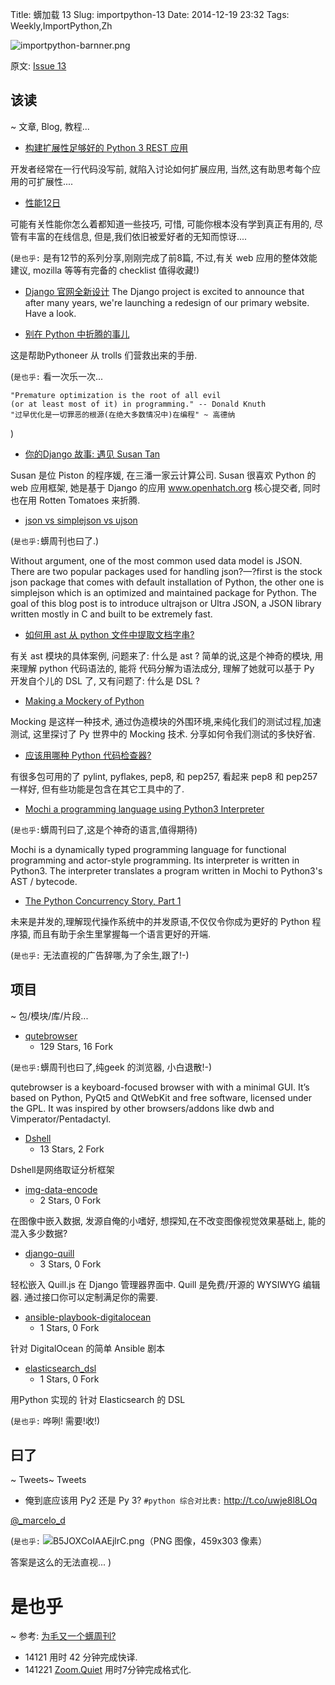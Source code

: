 Title: 蠎加载 13
Slug: importpython-13
Date: 2014-12-19 23:32
Tags: Weekly,ImportPython,Zh 

![importpython-barnner.png](http://zoomq.qiniudn.com/ZQCollection/snap/importpython-barnner.png?imageView2/2/h/80)


原文: [Issue 13](http://importpython.com/newsletter/draft/13/)


## 该读
~ 文章, Blog, 教程...


- [构建扩展性足够好的 Python 3 REST 应用](http://importpython.com/click/track/09bc9e4d2ce0e61cf07d0dcf2d9a5fb606d0512f?source=www.giantflyingsaucer.com)

开发者经常在一行代码没写前, 就陷入讨论如何扩展应用,
当然,这有助思考每个应用的可扩展性....

- [性能12日](http://importpython.com/click/track/1fcd20104c53bcf03b5b886634608eaa2e3c0f5d?source=www.revsys.com)

可能有关性能你怎么着都知道一些技巧,
可惜, 可能你根本没有学到真正有用的,
尽管有丰富的在线信息,
但是,我们依旧被爱好者的无知而惊讶....

(`是也乎:`
是有12节的系列分享,刚刚完成了前8篇,
不过,有关 web 应用的整体效能建议,
mozilla 等等有完备的 checklist 值得收藏!)

- [Django 官网全新设计](http://importpython.com/click/track/4390bbe29543d39609809400af224c6190a869e7?source=www.djangoproject.com)
The Django project is excited to announce that after many years, we're launching a redesign of our primary website. Have a look.

- [别在 Python 中折腾的事儿](http://importpython.com/click/track/181cebdb4d179e84b805005ee5fa3ae232382352?source=www.airpair.com)

这是帮助Pythoneer 从 trolls 们营救出来的手册.

(`是也乎:`
看一次乐一次...

    "Premature optimization is the root of all evil 
    (or at least most of it) in programming." -- Donald Knuth
    "过早优化是一切罪恶的根源(在绝大多数情况中)在编程" ~ 高德纳
)

- [你的Django 故事: 遇见 Susan Tan](http://importpython.com/click/track/a228b436aa7b25ca8f3fff4064edf309be57c060?source=blog.djangogirls.org)

Susan 是位 Piston 的程序媛,
在三潘一家云计算公司.
Susan 很喜欢 Python 的 web 应用框架,
她是基于 Django 的应用 www.openhatch.org 核心提交者,
同时也在用 Rotten Tomatoes 来折腾.

- [json vs simplejson vs ujson](http://importpython.com/click/track/3871148d6d23f1ad9b0b9482af1bff2d740154b7?source=medium.com)

(`是也乎:`蠎周刊也曰了.)

Without argument, one of the most common used data model is JSON. There are two popular packages used for handling json?—?first is the stock json package that comes with default installation of Python, the other one is simplejson which is an optimized and maintained package for Python. The goal of this blog post is to introduce ultrajson or Ultra JSON, a JSON library written mostly in C and built to be extremely fast.

- [如何用 ast 从 python 文件中提取文档字串?](http://importpython.com/click/track/1c7c390b1f46d39276aa99e77da2598fd3038ae9?source=gabrielelanaro.github.io)

有关 ast 模块的具体案例,
问题来了: 什么是 ast ?
简单的说,这是个神奇的模块,
用来理解 python 代码语法的,
能将 代码分解为语法成分,
理解了她就可以基于 Py 开发自个儿的 DSL 了,
又有问题了: 什么是 DSL ?


- [Making a Mockery of Python](http://importpython.com/click/track/b2bba807ac155be3c91104121dbd30a89bca6a92?source=engineroom.trackmaven.com)


Mocking 是这样一种技术,
通过伪造模块的外围环境,来纯化我们的测试过程,加速测试,
这里探讨了 Py 世界中的 Mocking 技术.
分享如何令我们测试的多快好省.

- [应该用哪种 Python 代码检查器?](http://importpython.com/click/track/74491167a316bcf2bd6a22cf9766cd83cb308624?source=www.reddit.com)

有很多包可用的了 pylint, pyflakes, pep8, 和 pep257,
看起来 pep8 和 pep257 一样好,
但有些功能是包含在其它工具中的了.

- [Mochi a programming language using Python3 Interpreter](http://importpython.com/click/track/94ade11fe6521ef9549a9a40932be4fe6094c770?source=github.com)

(`是也乎:`蠎周刊曰了,这是个神奇的语言,值得期待)

Mochi is a dynamically typed programming language for functional programming and actor-style programming. Its interpreter is written in Python3. The interpreter translates a program written in Mochi to Python3's AST / bytecode.

- [The Python Concurrency Story, Part 1](http://importpython.com/click/track/97b5660ac9f5b6f5f27ea89eddfa8701a04951a0?source=migrateup.com)

未来是并发的,理解现代操作系统中的并发原语,不仅仅令你成为更好的 Python 程序猿,
而且有助于余生里掌握每一个语言更好的开端.

(`是也乎:`
无法直视的广告辞哪,为了余生,跟了!-)

## 项目
~ 包/模块/库/片段...


- [qutebrowser](http://importpython.com/click/track/f72fd9156811eef16bbe9e4bd28e7f30ae440573?source=github.com)
    - 129 Stars, 16 Fork


(`是也乎:`蠎周刊也曰了,纯geek 的浏览器, 小白退散!-)

qutebrowser is a keyboard-focused browser with with a minimal GUI. It’s based on Python, PyQt5 and QtWebKit and free software, licensed under the GPL. It was inspired by other browsers/addons like dwb and Vimperator/Pentadactyl.

- [Dshell](http://importpython.com/click/track/1afb1846ffbd711807f26ff6a4781f707c63c639?source=github.com)
    - 13 Stars, 2 Fork

Dshell是网络取证分析框架

- [img-data-encode](http://importpython.com/click/track/693a6a2c2ab5be9a6c3482387f3478ebd0f56bbe?source=github.com)
    - 2 Stars, 0 Fork

在图像中嵌入数据,
发源自俺的小嗜好, 想探知,在不改变图像视觉效果基础上,
能的混入多少数据?

- [django-quill](http://importpython.com/click/track/dc6baf85e16f35bd6e05cd3a619d2eda3363acef?source=github.com) 
    - 3 Stars, 0 Fork

轻松嵌入  Quill.js 在 Django 管理器界面中.
Quill 是免费/开源的 WYSIWYG 编辑器.
通过接口你可以定制满足你的需要.


- [ansible-playbook-digitalocean](http://importpython.com/click/track/af9d4e0414a09bf07251e8b507f506293574e6f5?source=github.com)
    - 1 Stars, 0 Fork

针对 DigitalOcean 的简单 Ansible 剧本


- [elasticsearch_dsl](http://importpython.com/click/track/d992d78b7ecbb95bb7244b2b29160ace45ea4fa3?source=github.com)
    - 1 Stars, 0 Fork

用Python 实现的 针对 Elasticsearch 的 DSL

(`是也乎:`
哗咧! 需要!收!)

## 曰了
~ Tweets~ Tweets


- 俺到底应该用 Py2 还是 Py 3? `#python 综合对比表:` http://t.co/uwje8l8LOq

[@_marcelo_d](https://twitter.com/_marcelo_d/status/545723728869728256)

(`是也乎:`
![B5JOXCoIAAEjlrC.png（PNG 图像，459x303 像素）](https://pbs.twimg.com/media/B5JOXCoIAAEjlrC.png)

答案是这么的无法直视...
)

# 是也乎
~ 参考: [为毛又一个蠎周刊?](importpython-why)

- 14121 用时 42 分钟完成快译.
- 141221 [Zoom.Quiet](http://zoomquiet.io) 用时7分钟完成格式化.
